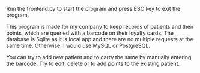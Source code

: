 Run the frontend.py to start the program and press ESC key to exit the program.

This program is made for my company to keep records of patients and their points, 
which are queried with a barcode on their loyalty cards. 
The database is Sqlite as it is local app and there are no multiple requests at the same time. Otherwise, I would use MySQL or 
PostgreSQL.

You can try to add new patient and to carry the same by manually entering the barcode. Try to edit, delete or to add points to
the existing patient.
